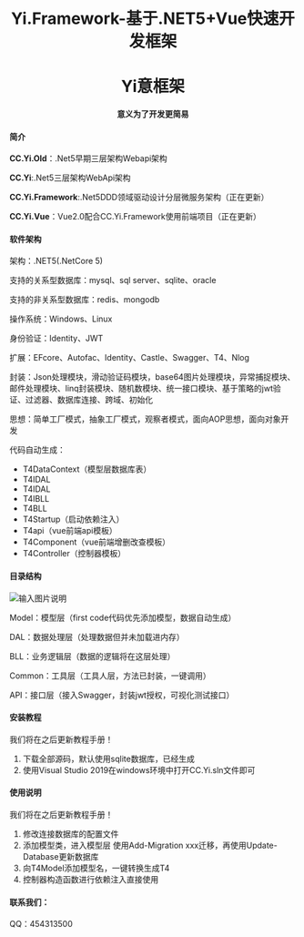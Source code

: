 <h1 align="center">Yi.Framework-基于.NET5+Vue快速开发框架</h1>
<h1 align="center">Yi意框架</h1>
<h4 align="center">意义为了开发更简易</h4>

#### 简介


**CC.Yi.Old**：.Net5早期三层架构Webapi架构

**CC.Yi**:.Net5三层架构WebApi架构

**CC.Yi.Framework**:.Net5DDD领域驱动设计分层微服务架构（正在更新）

**CC.Yi.Vue**：Vue2.0配合CC.Yi.Framework使用前端项目（正在更新）

#### 软件架构
架构：.NET5(.NetCore 5)

支持的关系型数据库：mysql、sql server、sqlite、oracle

支持的非关系型数据库：redis、mongodb

操作系统：Windows、Linux

身份验证：Identity、JWT

扩展：EFcore、Autofac、Identity、Castle、Swagger、T4、Nlog

封装：Json处理模块，滑动验证码模块，base64图片处理模块，异常捕捉模块、邮件处理模块、linq封装模块、随机数模块、统一接口模块、基于策略的jwt验证、过滤器、数据库连接、跨域、初始化

思想：简单工厂模式，抽象工厂模式，观察者模式，面向AOP思想，面向对象开发

代码自动生成：

 - T4DataContext（模型层数据库表）
 - T4IDAL
 - T4IDAL
 - T4IBLL
 - T4BLL
 - T4Startup（启动依赖注入）
 - T4api（vue前端api模板）
 - T4Component（vue前端增删改查模板）
 - T4Controller（控制器模板）

#### 目录结构
![输入图片说明](https://images.gitee.com/uploads/images/2021/0321/023715_59bef411_3049273.png "屏幕截图.png")

Model：模型层（first code代码优先添加模型，数据自动生成）

DAL：数据处理层（处理数据但并未加载进内存）

BLL：业务逻辑层（数据的逻辑将在这层处理）

Common：工具层（工具人层，方法已封装，一键调用）

API：接口层（接入Swagger，封装jwt授权，可视化测试接口）


#### 安装教程
我们将在之后更新教程手册！

1.  下载全部源码，默认使用sqlite数据库，已经生成
2.  使用Visual Studio 2019在windows环境中打开CC.Yi.sln文件即可


#### 使用说明
我们将在之后更新教程手册！

1.  修改连接数据库的配置文件
2.  添加模型类，进入模型层 使用Add-Migration xxx迁移，再使用Update-Database更新数据库
3.  向T4Model添加模型名，一键转换生成T4
4.  控制器构造函数进行依赖注入直接使用

#### 联系我们：
QQ：454313500


